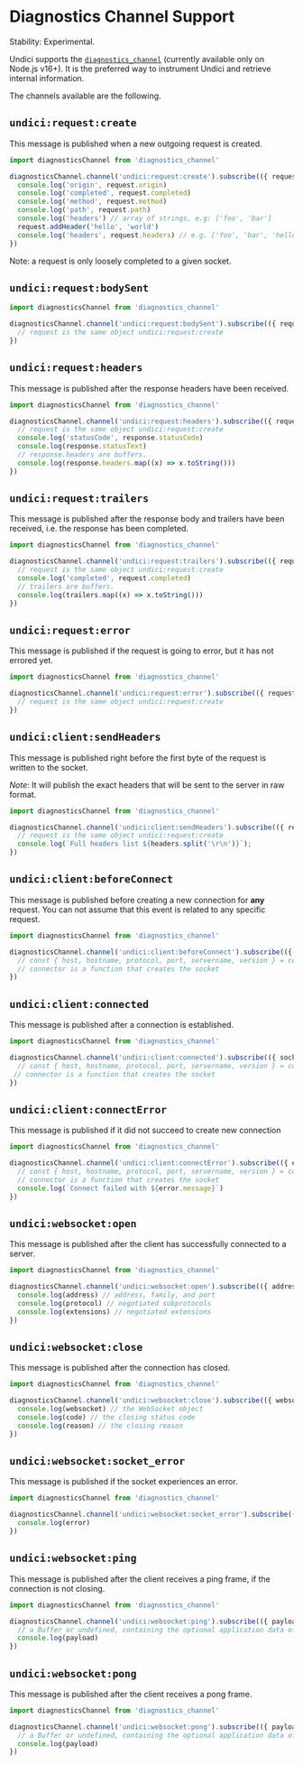 # Diagnostics Channel Support

Stability: Experimental.

Undici supports the [`diagnostics_channel`](https://nodejs.org/api/diagnostics_channel.html) (currently available only on Node.js v16+).
It is the preferred way to instrument Undici and retrieve internal information.

The channels available are the following.

## `undici:request:create`

This message is published when a new outgoing request is created.

```js
import diagnosticsChannel from 'diagnostics_channel'

diagnosticsChannel.channel('undici:request:create').subscribe(({ request }) => {
  console.log('origin', request.origin)
  console.log('completed', request.completed)
  console.log('method', request.method)
  console.log('path', request.path)
  console.log('headers') // array of strings, e.g: ['foo', 'bar']
  request.addHeader('hello', 'world')
  console.log('headers', request.headers) // e.g. ['foo', 'bar', 'hello', 'world']
})
```

Note: a request is only loosely completed to a given socket.


## `undici:request:bodySent`

```js
import diagnosticsChannel from 'diagnostics_channel'

diagnosticsChannel.channel('undici:request:bodySent').subscribe(({ request }) => {
  // request is the same object undici:request:create
})
```

## `undici:request:headers`

This message is published after the response headers have been received.

```js
import diagnosticsChannel from 'diagnostics_channel'

diagnosticsChannel.channel('undici:request:headers').subscribe(({ request, response }) => {
  // request is the same object undici:request:create
  console.log('statusCode', response.statusCode)
  console.log(response.statusText)
  // response.headers are buffers.
  console.log(response.headers.map((x) => x.toString()))
})
```

## `undici:request:trailers`

This message is published after the response body and trailers have been received, i.e. the response has been completed.

```js
import diagnosticsChannel from 'diagnostics_channel'

diagnosticsChannel.channel('undici:request:trailers').subscribe(({ request, trailers }) => {
  // request is the same object undici:request:create
  console.log('completed', request.completed)
  // trailers are buffers.
  console.log(trailers.map((x) => x.toString()))
})
```

## `undici:request:error`

This message is published if the request is going to error, but it has not errored yet.

```js
import diagnosticsChannel from 'diagnostics_channel'

diagnosticsChannel.channel('undici:request:error').subscribe(({ request, error }) => {
  // request is the same object undici:request:create
})
```

## `undici:client:sendHeaders`

This message is published right before the first byte of the request is written to the socket.

*Note*: It will publish the exact headers that will be sent to the server in raw format.

```js
import diagnosticsChannel from 'diagnostics_channel'

diagnosticsChannel.channel('undici:client:sendHeaders').subscribe(({ request, headers, socket }) => {
  // request is the same object undici:request:create
  console.log(`Full headers list ${headers.split('\r\n')}`);
})
```

## `undici:client:beforeConnect`

This message is published before creating a new connection for **any** request.
You can not assume that this event is related to any specific request.

```js
import diagnosticsChannel from 'diagnostics_channel'

diagnosticsChannel.channel('undici:client:beforeConnect').subscribe(({ connectParams, connector }) => {
  // const { host, hostname, protocol, port, servername, version } = connectParams
  // connector is a function that creates the socket
})
```

## `undici:client:connected`

This message is published after a connection is established.

```js
import diagnosticsChannel from 'diagnostics_channel'

diagnosticsChannel.channel('undici:client:connected').subscribe(({ socket, connectParams, connector }) => {
  // const { host, hostname, protocol, port, servername, version } = connectParams
 // connector is a function that creates the socket
})
```

## `undici:client:connectError`

This message is published if it did not succeed to create new connection

```js
import diagnosticsChannel from 'diagnostics_channel'

diagnosticsChannel.channel('undici:client:connectError').subscribe(({ error, socket, connectParams, connector }) => {
  // const { host, hostname, protocol, port, servername, version } = connectParams
  // connector is a function that creates the socket
  console.log(`Connect failed with ${error.message}`)
})
```

## `undici:websocket:open`

This message is published after the client has successfully connected to a server.

```js
import diagnosticsChannel from 'diagnostics_channel'

diagnosticsChannel.channel('undici:websocket:open').subscribe(({ address, protocol, extensions }) => {
  console.log(address) // address, family, and port
  console.log(protocol) // negotiated subprotocols
  console.log(extensions) // negotiated extensions
})
```

## `undici:websocket:close`

This message is published after the connection has closed.

```js
import diagnosticsChannel from 'diagnostics_channel'

diagnosticsChannel.channel('undici:websocket:close').subscribe(({ websocket, code, reason }) => {
  console.log(websocket) // the WebSocket object
  console.log(code) // the closing status code
  console.log(reason) // the closing reason
})
```

## `undici:websocket:socket_error`

This message is published if the socket experiences an error.

```js
import diagnosticsChannel from 'diagnostics_channel'

diagnosticsChannel.channel('undici:websocket:socket_error').subscribe((error) => {
  console.log(error)
})
```

## `undici:websocket:ping`

This message is published after the client receives a ping frame, if the connection is not closing.

```js
import diagnosticsChannel from 'diagnostics_channel'

diagnosticsChannel.channel('undici:websocket:ping').subscribe(({ payload }) => {
  // a Buffer or undefined, containing the optional application data of the frame
  console.log(payload)
})
```

## `undici:websocket:pong`

This message is published after the client receives a pong frame.

```js
import diagnosticsChannel from 'diagnostics_channel'

diagnosticsChannel.channel('undici:websocket:pong').subscribe(({ payload }) => {
  // a Buffer or undefined, containing the optional application data of the frame
  console.log(payload)
})
```
